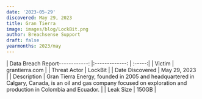 ```yaml
---
date: '2023-05-29'
discovered: May 29, 2023
title: Gran Tierra
image: images/blog/LockBit.png
author: Breachsense Support
draft: false
yearmonths: 2023/may
---
```


| Data Breach Report------------:     |:-------------:    | :-----:|
| Victim      | grantierra.com      | 
| Threat Actor      | LockBit      | 
| Date Discovered      | May 29, 2023      | 
| Description      | Gran Tierra Energy, founded in 2005 and headquartered in Calgary, Canada, is an oil and gas company focused on exploration and production in Colombia and Ecuador.      | 
| Leak Size      | 150GB      | 

